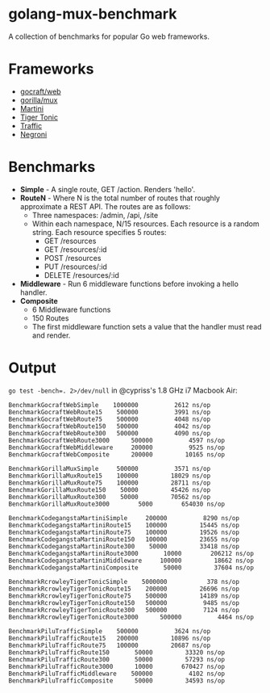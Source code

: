 golang-mux-benchmark
====================

A collection of benchmarks for popular Go web frameworks.

# Frameworks

*  [gocraft/web](https://github.com/gocraft/web)
*  [gorilla/mux](https://github.com/gorilla/mux)
*  [Martini](https://github.com/codegangsta/martini)
*  [Tiger Tonic](https://github.com/rcrowley/go-tigertonic)
*  [Traffic](https://github.com/pilu/traffic)
*  [Negroni](https://github.com/codegangsta/negroni)

# Benchmarks

*  **Simple** - A single route, GET /action. Renders 'hello'.
*  **RouteN** - Where N is the total number of routes that roughly approximate a REST API. The routes are as follows:
   *  Three namespaces: /admin, /api, /site
   *  Within each namespace, N/15 resources. Each resource is a random string. Each resource specifies 5 routes:
      *  GET /resources
      *  GET /resources/:id
      *  POST /resources
      *  PUT /resources/:id
      *  DELETE /resources/:id
*  **Middleware** - Run 6 middleware functions before invoking a hello handler.
*  **Composite**
   *  6 Middleware functions
   *  150 Routes
   *  The first middleware function sets a value that the handler must read and render.

# Output

`go test -bench=. 2>/dev/null` in @cypriss's 1.8 GHz i7 Macbook Air:

```
BenchmarkGocraftWebSimple	 1000000	      2612 ns/op
BenchmarkGocraftWebRoute15	  500000	      3991 ns/op
BenchmarkGocraftWebRoute75	  500000	      4048 ns/op
BenchmarkGocraftWebRoute150	  500000	      4042 ns/op
BenchmarkGocraftWebRoute300	  500000	      4090 ns/op
BenchmarkGocraftWebRoute3000	  500000	      4597 ns/op
BenchmarkGocraftWebMiddleware	  200000	      9525 ns/op
BenchmarkGocraftWebComposite	  200000	     10165 ns/op

BenchmarkGorillaMuxSimple	  500000	      3571 ns/op
BenchmarkGorillaMuxRoute15	  100000	     18029 ns/op
BenchmarkGorillaMuxRoute75	  100000	     28711 ns/op
BenchmarkGorillaMuxRoute150	   50000	     45426 ns/op
BenchmarkGorillaMuxRoute300	   50000	     70562 ns/op
BenchmarkGorillaMuxRoute3000	    5000	    654030 ns/op

BenchmarkCodegangstaMartiniSimple	  200000	      8290 ns/op
BenchmarkCodegangstaMartiniRoute15	  100000	     15445 ns/op
BenchmarkCodegangstaMartiniRoute75	  100000	     19526 ns/op
BenchmarkCodegangstaMartiniRoute150	  100000	     23655 ns/op
BenchmarkCodegangstaMartiniRoute300	   50000	     33418 ns/op
BenchmarkCodegangstaMartiniRoute3000	   10000	    206212 ns/op
BenchmarkCodegangstaMartiniMiddleware	  100000	     18662 ns/op
BenchmarkCodegangstaMartiniComposite	   50000	     37604 ns/op

BenchmarkRcrowleyTigerTonicSimple	 5000000	       378 ns/op
BenchmarkRcrowleyTigerTonicRoute15	  200000	     26696 ns/op
BenchmarkRcrowleyTigerTonicRoute75	  500000	     14189 ns/op
BenchmarkRcrowleyTigerTonicRoute150	  500000	      9485 ns/op
BenchmarkRcrowleyTigerTonicRoute300	  500000	      7124 ns/op
BenchmarkRcrowleyTigerTonicRoute3000	  500000	      4464 ns/op

BenchmarkPiluTrafficSimple	  500000	      3624 ns/op
BenchmarkPiluTrafficRoute15	  200000	     10896 ns/op
BenchmarkPiluTrafficRoute75	  100000	     20687 ns/op
BenchmarkPiluTrafficRoute150	   50000	     33320 ns/op
BenchmarkPiluTrafficRoute300	   50000	     57293 ns/op
BenchmarkPiluTrafficRoute3000	   10000	    670427 ns/op
BenchmarkPiluTrafficMiddleware	  500000	      4102 ns/op
BenchmarkPiluTrafficComposite	   50000	     34593 ns/op
```
